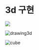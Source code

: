 # 3d 구현
<div align="left">
  <img src="https://img.shields.io/badge/Python-3776AB?style=flat&logo=Python&logoColor=white" />
</div>

![drawing3d](https://github.com/ldh-Hoon/3D_test/assets/139981434/e7d5597f-5471-44f2-b538-5cba6f3d65e5)

![cube](https://github.com/ldh-Hoon/3D_test/assets/139981434/8d1063ca-e227-4b78-9ee0-75237194d0ee)

 
